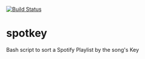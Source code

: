 [![Build Status](https://travis-ci.org/64b2b6d12b/spotkey.svg?branch=master)](https://travis-ci.org/64b2b6d12b/spotkey)

# spotkey
Bash script to sort a Spotify Playlist by the song's Key
